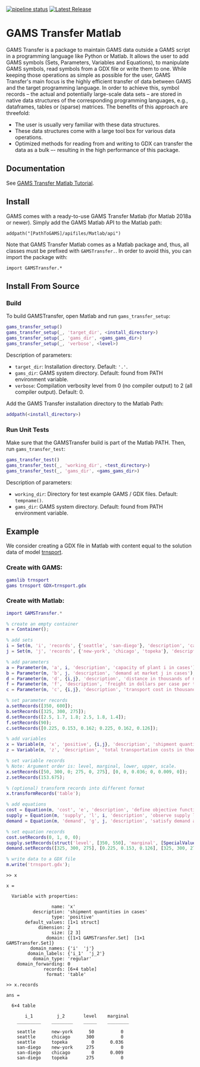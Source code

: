 
[![pipeline status](https://git.gams.com/devel/gams-transfer-matlab/badges/master/pipeline.svg)](https://git.gams.com/devel/gams-transfer-matlab/-/commits/master)
[![Latest Release](https://git.gams.com/devel/gams-transfer-matlab/-/badges/release.svg)](https://git.gams.com/devel/gams-transfer-matlab/-/releases)

# GAMS Transfer Matlab

GAMS Transfer is a package to maintain GAMS data outside a GAMS script in a
programming language like Python or Matlab. It allows the user to add GAMS
symbols (Sets, Parameters, Variables and Equations), to manipulate GAMS symbols,
read symbols from a GDX file or write them to one. While keeping those
operations as simple as possible for the user, GAMS Transfer's main focus is the
highly efficient transfer of data between GAMS and the target programming
language. In order to achieve this, symbol records – the actual and potentially
large-scale data sets – are stored in native data structures of the
corresponding programming languages, e.g., dataframes, tables or (sparse)
matrices. The benefits of this approach are threefold:
- The user is usually very familiar with these data structures.
- These data structures come with a large tool box for various data operations.
- Optimized methods for reading from and writing to GDX can transfer the data as
  a bulk –- resulting in the high performance of this package.

## Documentation

See [GAMS Transfer Matlab Tutorial](https://www.gams.com/37/docs/API_MATLAB_GAMSTRANSFER_TUTORIAL.html).

## Install

GAMS comes with a ready-to-use GAMS Transfer Matlab (for Matlab 2018a or newer).
Simply add the GAMS Matlab API to the Matlab path:
```
addpath("[PathToGAMS]/apifiles/Matlab/api")
```

Note that GAMS Transfer Matlab comes as a Matlab package and, thus, all classes
must be prefixed with `GAMSTransfer.`. In order to avoid this, you can import
the package with:
```
import GAMSTransfer.*
```

## Install From Source

### Build

To build GAMSTransfer, open Matlab and run `gams_transfer_setup`:
```matlab
gams_transfer_setup()
gams_transfer_setup(_, 'target_dir', <install_directory>)
gams_transfer_setup(_, 'gams_dir', <gams_gams_dir>)
gams_transfer_setup(_, 'verbose', <level>)
```
Description of parameters:
- `target_dir`: Installation directory. Default: `'.'`.
- `gams_dir`: GAMS system directory. Default: found from PATH environment variable.
- `verbose`: Compilation verbosity level from 0 (no compiler output) to 2 (all
  compiler output). Default: 0.

Add the GAMS Transfer installation directory to the Matlab Path:
```matlab
addpath(<install_directory>)
```

### Run Unit Tests

Make sure that the GAMSTransfer build is part of the Matlab PATH. Then, run
`gams_transfer_test`:
```matlab
gams_transfer_test()
gams_transfer_test(_, 'working_dir', <test_directory>)
gams_transfer_test(_, 'gams_dir', <gams_gams_dir>)
```
Description of parameters:
- `working_dir`: Directory for test example GAMS / GDX files. Default: `tempname()`.
- `gams_dir`: GAMS system directory. Default: found from PATH environment variable.

## Example

We consider creating a GDX file in Matlab with content equal to the solution
data of model
[trnsport](https://www.gams.com/latest/gamslib_ml/libhtml/gamslib_trnsport.html).

### Create with GAMS:
```matlab
gamslib trnsport
gams trnsport GDX=trnsport.gdx
```

### Create with Matlab:
```matlab
import GAMSTransfer.*

% create an empty container
m = Container();

% add sets
i = Set(m, 'i', 'records', {'seattle', 'san-diego'}, 'description', 'canning plants');
j = Set(m, 'j', 'records', {'new-york', 'chicago', 'topeka'}, 'description', 'markets');

% add parameters
a = Parameter(m, 'a', i, 'description', 'capacity of plant i in cases');
b = Parameter(m, 'b', j, 'description', 'demand at market j in cases');
d = Parameter(m, 'd', {i,j}, 'description', 'distance in thousands of miles');
f = Parameter(m, 'f', 'description', 'freight in dollars per case per thousand miles');
c = Parameter(m, 'c', {i,j}, 'description', 'transport cost in thousands of dollars per case');

% set parameter records
a.setRecords([350, 600]);
b.setRecords([325, 300, 275]);
d.setRecords([2.5, 1.7, 1.8; 2.5, 1.8, 1.4]);
f.setRecords(90);
c.setRecords([0.225, 0.153, 0.162; 0.225, 0.162, 0.126]);

% add variables
x = Variable(m, 'x', 'positive', {i,j}, 'description', 'shipment quantities in cases');
z = Variable(m, 'z', 'description', 'total transportation costs in thousands of dollars');

% set variable records
% Note: Argument order is: level, marginal, lower, upper, scale.
x.setRecords([50, 300, 0; 275, 0, 275], [0, 0, 0.036; 0, 0.009, 0]);
z.setRecords(153.675);

% (optional) transform records into different format
x.transformRecords('table');

% add equations
cost = Equation(m, 'cost', 'e', 'description', 'define objective function');
supply = Equation(m, 'supply', 'l', i, 'description', 'observe supply limit at plant i');
demand = Equation(m, 'demand', 'g', j, 'description', 'satisfy demand at market j');

% set equation records
cost.setRecords(0, 1, 0, 0);
supply.setRecords(struct('level', [350, 550], 'marginal', [SpecialValues.EPS, 0], 'upper', [350, 600]));
demand.setRecords([325, 300, 275], [0.225, 0.153, 0.126], [325, 300, 275]);

% write data to a GDX file
m.write('trnsport.gdx');
```

```
>> x

x =

  Variable with properties:

                 name: 'x'
          description: 'shipment quantities in cases'
                 type: 'positive'
       default_values: [1×1 struct]
            dimension: 2
                 size: [2 3]
               domain: {[1×1 GAMSTransfer.Set]  [1×1 GAMSTransfer.Set]}
         domain_names: {'i'  'j'}
        domain_labels: {'i_1'  'j_2'}
          domain_type: 'regular'
    domain_forwarding: 0
              records: [6×4 table]
               format: 'table'

>> x.records

ans =

  6×4 table

       i_1         j_2       level    marginal
    _________    ________    _____    ________

    seattle      new-york      50          0
    seattle      chicago      300          0
    seattle      topeka         0      0.036
    san-diego    new-york     275          0
    san-diego    chicago        0      0.009
    san-diego    topeka       275          0
```

